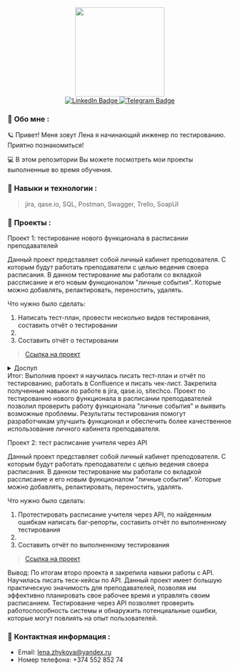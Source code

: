<div id="header" align="center">
  <img src="https://media3.giphy.com/media/v1.Y2lkPTc5MGI3NjExZHVuYWk4dGZhYnNqODMyMDQwNHo2eWxkZjFhZjZzcW0xYXRqaHUyOCZlcD12MV9pbnRlcm5hbF9naWZfYnlfaWQmY3Q9Zw/QX15lZJbifeQPzcNDt/giphy.gif" width="200"/>
</div>
 <div id="badges"  align="center">
  <a href="https://www.linkedin.com/in/елена-жукова-273322282">
    <img src="https://img.shields.io/badge/LinkedIn-blue?style=for-the-badge&logo=linkedin&logoColor=white" alt="LinkedIn Badge"/>
  </a> 
   <a href="https://web.telegram.org/k/#@violeus_syringa">
    <img src="https://img.shields.io/badge/Telegram-blue?style=for-the-badge&logo=telegram&logoColor=white" alt="Telegram Badge"/>
  </a>
</div>

### :dizzy: __Обо мне__ : 
:ringed_planet: Привет! Меня зовут Лена я начинающий инженер по тестированию. Приятно познакомиться! 

:computer: В этом репозитории Вы можете посмотреть мои проекты выполненные во время обучения. 

### :dizzy: __Навыки и технологии__ : 
> jira, qase.io, SQL, Postman, Swagger, Trello, SoapUI

### :dizzy: __Проекты__ : 

Проект 1: тестирование нового функционала в расписании преподавателей 

Данный проект представляет собой личный кабинет преподователя. С которым будут работать преподаватели с целью ведения своера расписания. В данном тестирование мы работали со вкладкой рассписание и его новым функционалом "личные события". Которые можно добавлять, релактировать, переностить, удалять.

Что нужно было сделать: 
1. Написать тест-план, провести несколько видов тестирования, составить отчёт о тестировании
2. 
3. Составить отчёт о тестировании
> <a href="https://coffeeeveryday.atlassian.net/wiki/spaces/~6391cb0d00cb2fc3f98c2e28/pages/3112964/1-2">Ссылка на проект</a>
<details>
  <summary>Доспуп</summary>
  
логин: lena.zhykova@yandex.ru 
пароль: !09292020!
</details>
Итог: Выполнив проект я научилась писать тест-план и отчёт по тестированию, работать в Confluence и писать чек-лист. Закрепила полученные навыки по работе в jira, qase.io, sitechco. Проект по тестированию нового функционала в расписании преподавателей позволил проверить работу функционала "личные события" и выявить возможные проблемы. Результаты тестирования помогут разработчикам улучшить функционал и обеспечить более качественное использование личного кабинета преподавателя. 

Проект 2: тест расписание учителя через API 

Данный проект представляет собой личный кабинет преподователя. С которым будут работать преподаватели с целью ведения своера расписания. В данном тестирование мы работали со вкладкой рассписание и его новым функционалом "личные события". Которые можно добавлять, релактировать, переностить, удалять.

Что нужно было сделать:
1. Протестировать расписание учителя через API, по найденным ошибкам написать баг-репорты, составить отчёт по выполненному тестирования 
2. 
3. Составить отчёт по выполненному тестирования 
> <a href="https://coffeeeveryday.atlassian.net/wiki/spaces/~6391cb0d00cb2fc3f98c2e28/pages/3112964/1-2">Ссылка на проект</a>

Вывод: По итогам второ проекта я закрепила навыки работы с API. Научилась писать теск-кейсы по API. Данный проект имеет большую практическую значимость для преподавателей, позволяя им эффективно планировать свое рабочее время и управлять своим расписанием. Тестирование через API позволяет проверить работоспособность системы и обнаружить потенциальные ошибки, которые могут повлиять на опыт пользователей.


### :dizzy: __Контактная информация__ :
- Email:  lena.zhykova@yandex.ru
- Номер телефона: +374 552 852 74
